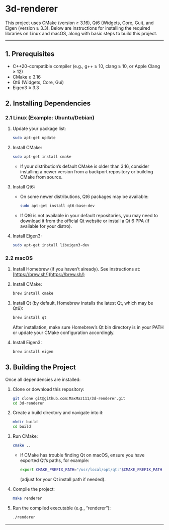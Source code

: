 # 3d-renderer

This project uses CMake (version ≥ 3.16), Qt6 (Widgets, Core, Gui), and Eigen (version ≥ 3.3). Below are instructions for installing the required libraries on Linux and macOS, along with basic steps to build this project.

---

## 1. Prerequisites

- C++20-compatible compiler (e.g., g++ ≥ 10, clang ≥ 10, or Apple Clang ≥ 12)
- CMake ≥ 3.16
- Qt6 (Widgets, Core, Gui)
- Eigen3 ≥ 3.3

## 2. Installing Dependencies

### 2.1 Linux (Example: Ubuntu/Debian)

1. Update your package list:

   ```bash
   sudo apt-get update
   ```

2. Install CMake:

   ```bash
   sudo apt-get install cmake
   ```

   - If your distribution’s default CMake is older than 3.16, consider installing a newer version from a backport repository or building CMake from source.

3. Install Qt6:

   - On some newer distributions, Qt6 packages may be available:
     ```bash
     sudo apt-get install qt6-base-dev
     ```
   - If Qt6 is not available in your default repositories, you may need to download it from the official Qt website or install a Qt 6 PPA (if available for your distro).

4. Install Eigen3:
   ```bash
   sudo apt-get install libeigen3-dev
   ```

### 2.2 macOS

1. Install Homebrew (if you haven’t already). See instructions at:
   [https://brew.sh/](https://brew.sh/)

2. Install CMake:

   ```bash
   brew install cmake
   ```

3. Install Qt (by default, Homebrew installs the latest Qt, which may be Qt6):

   ```bash
   brew install qt
   ```

   After installation, make sure Homebrew’s Qt bin directory is in your PATH or update your CMake configuration accordingly.

4. Install Eigen3:
   ```bash
   brew install eigen
   ```

## 3. Building the Project

Once all dependencies are installed:

1. Clone or download this repository:

   ```bash
   git clone git@github.com:MaxMaz111/3d-renderer.git
   cd 3d-renderer
   ```

2. Create a build directory and navigate into it:

   ```bash
   mkdir build
   cd build
   ```

3. Run CMake:

   ```bash
   cmake ..
   ```

   - If CMake has trouble finding Qt on macOS, ensure you have exported Qt’s paths, for example:
     ```bash
     export CMAKE_PREFIX_PATH="/usr/local/opt/qt:"$CMAKE_PREFIX_PATH
     ```
     (adjust for your Qt install path if needed).

4. Compile the project:

   ```bash
   make renderer
   ```

5. Run the compiled executable (e.g., “renderer”):
   ```bash
   ./renderer
   ```

---
